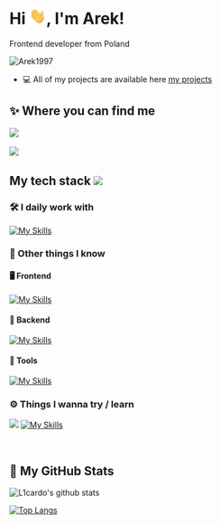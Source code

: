# Hi <img src="https://raw.githubusercontent.com/parth-27/parth-27/master/Hi.gif" width="30px">, I'm Arek!
Frontend developer from Poland

<img src="https://komarev.com/ghpvc/?username=Arek1997&label=Profile%20views&color=0e75b6&style=flat" alt="Arek1997" /> 

- 💻 All of my projects are available here [my projects](https://github.com/Arek1997?tab=repositories)

## ✨ Where you can find me
[![](https://img.shields.io/badge/LinkedIn-%230077B5.svg?&style=flat-square&logo=linkedin&logoColor=white)](https://www.linkedin.com/in/arkadiusz-szewczyk-b93b33240/)

[![](https://img.shields.io/badge/Facebook-%231877F2.svg?&style=flat-square&logo=facebook&logoColor=white)](https://www.facebook.com/arek.szewczyk97)
  
## My tech stack <img src = "https://media2.giphy.com/media/QssGEmpkyEOhBCb7e1/giphy.gif?cid=ecf05e47a0n3gi1bfqntqmob8g9aid1oyj2wr3ds3mg700bl&rid=giphy.gif" width = 32px>

### 🛠️ I daily work with
[![My Skills](https://skillicons.dev/icons?i=html,css,tailwind,styledcomponents,js,ts,react,nextjs,git)](https://skillicons.dev)

### 🧠 Other things I know
#### 🖥 Frontend
[![My Skills](https://skillicons.dev/icons?i=bootstrap,sass,materialui,redux,astro,vue)](https://skillicons.dev)

#### 💾 Backend
[![My Skills](https://skillicons.dev/icons?i=nodejs,express,nest,mongodb,prisma,firebase)](https://skillicons.dev)

#### 🔧 Tools
[![My Skills](https://skillicons.dev/icons?i=jest,vitest,cypress,vite,gulp)](https://skillicons.dev)


### ⚙️ Things I wanna try / learn
<img height="45px" src="https://www.datocms-assets.com/45470/1631026680-logo-react-native.png"> [![My Skills](https://skillicons.dev/icons?i=angular,electron)](https://skillicons.dev)



<br/>

## 📝 My GitHub Stats


![L1cardo's github stats](https://github-readme-stats.vercel.app/api?username=Arek1997&show_icons=true&bg_color=0,000000,130F40&text_color=D3D3D3&title_color=7A7ADB&icon_color=2234AE)

[![Top Langs](https://github-readme-stats.vercel.app/api/top-langs/?username=Arek1997&layout=compact&title_color=7A7ADB&text_color=D3D3D3&bg_color=0,000000,130F40)](https://github.com/Arek1997/github-readme-stats)





